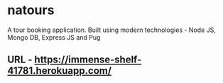 # natours

A tour booking application. Built using modern technologies - Node JS, Mongo DB, Express JS and Pug

## URL - https://immense-shelf-41781.herokuapp.com/
